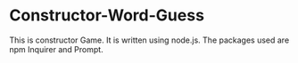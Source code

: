 # Constructor-Word-Guess

This is constructor Game. It is written using node.js. The packages used are npm Inquirer and Prompt.
